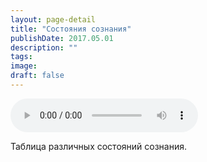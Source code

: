 ```yaml
---
layout: page-detail
title: "Состояния сознания"
publishDate: 2017.05.01
description: ""
tags:
image:
draft: false
---
```


<audio title="2017.05.01 - Состояния сознания.mp3" src="https://filer-api.advayta.org/v1.0/public/files/75706" controls=""></audio>

 Таблица различных состояний сознания. 

  

